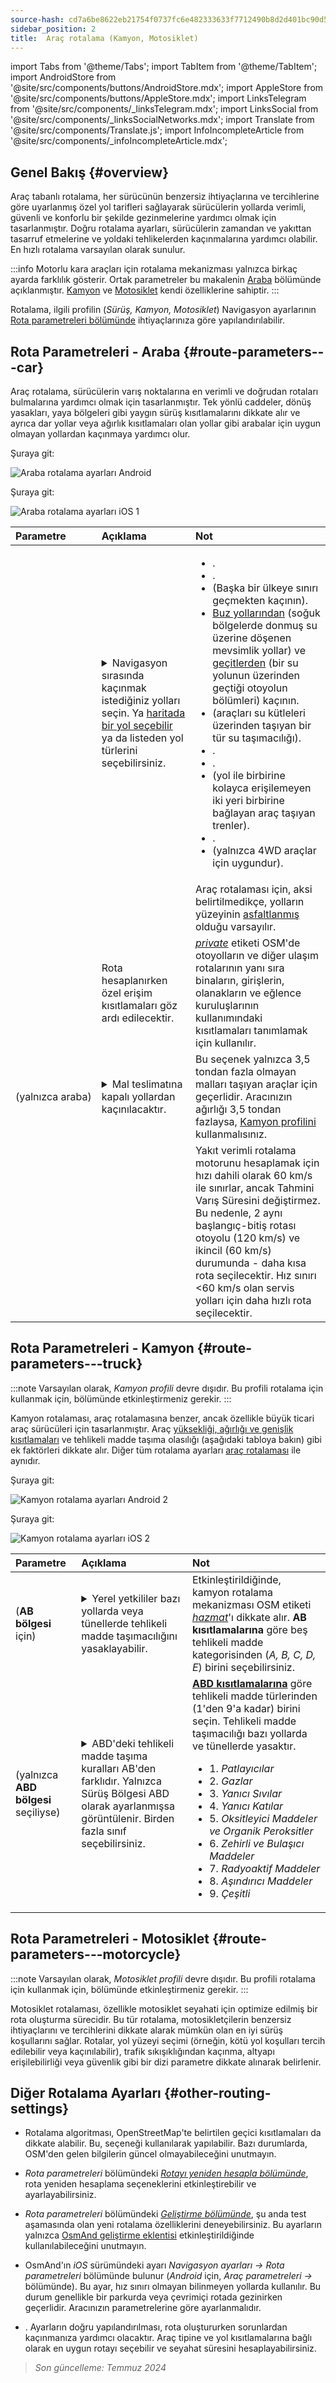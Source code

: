 ```yaml
---
source-hash: cd7a6be8622eb21754f0737fc6e482333633f7712490b8d2d401bc90d556be56
sidebar_position: 2
title:  Araç rotalama (Kamyon, Motosiklet)
---
```

import Tabs from '@theme/Tabs';
import TabItem from '@theme/TabItem';
import AndroidStore from '@site/src/components/buttons/AndroidStore.mdx';
import AppleStore from '@site/src/components/buttons/AppleStore.mdx';
import LinksTelegram from '@site/src/components/_linksTelegram.mdx';
import LinksSocial from '@site/src/components/_linksSocialNetworks.mdx';
import Translate from '@site/src/components/Translate.js';
import InfoIncompleteArticle from '@site/src/components/_infoIncompleteArticle.mdx';



## Genel Bakış {#overview}

Araç tabanlı rotalama, her sürücünün benzersiz ihtiyaçlarına ve tercihlerine göre uyarlanmış özel yol tarifleri sağlayarak sürücülerin yollarda verimli, güvenli ve konforlu bir şekilde gezinmelerine yardımcı olmak için tasarlanmıştır. Doğru rotalama ayarları, sürücülerin zamandan ve yakıttan tasarruf etmelerine ve yoldaki tehlikelerden kaçınmalarına yardımcı olabilir. En hızlı rotalama varsayılan olarak sunulur.

:::info
Motorlu kara araçları için rotalama mekanizması yalnızca birkaç ayarda farklılık gösterir. Ortak parametreler bu makalenin [Araba](#route-parameters---car) bölümünde açıklanmıştır. [Kamyon](#route-parameters---truck) ve [Motosiklet](#route-parameters---motorcycle) kendi özelliklerine sahiptir.
:::

Rotalama, ilgili profilin (*Sürüş, Kamyon, Motosiklet*) Navigasyon ayarlarının [Rota parametreleri bölümünde](../../navigation/guidance/navigation-settings.md#route-parameters) ihtiyaçlarınıza göre yapılandırılabilir.


## Rota Parametreleri - Araba {#route-parameters---car}

Araç rotalama, sürücülerin varış noktalarına en verimli ve doğrudan rotaları bulmalarına yardımcı olmak için tasarlanmıştır. Tek yönlü caddeler, dönüş yasakları, yaya bölgeleri gibi yaygın sürüş kısıtlamalarını dikkate alır ve ayrıca dar yollar veya ağırlık kısıtlamaları olan yollar gibi arabalar için uygun olmayan yollardan kaçınmaya yardımcı olur.

<Tabs groupId="operating-systems" queryString="operating-systems">

<TabItem value="android" label="Android">

Şuraya git: *<Translate android="true" ids="shared_string_menu,shared_string_settings,application_profiles,routing_settings_2,route_parameters"/>*

![Araba rotalama ayarları Android](@site/static/img/navigation/routing/routing_car_settings_andr_2.png)

</TabItem>

<TabItem value="ios" label="iOS">

Şuraya git: *<Translate ios="true" ids="shared_string_menu,shared_string_settings,application_profiles,routing_settings_2,route_parameters"/>*

![Araba rotalama ayarları iOS 1](@site/static/img/navigation/routing/car_routing_ios.png)

</TabItem>

</Tabs>

| Parametre | Açıklama | Not |
|:------------|:---------------|:---------------|
| *<Translate android="true" ids="impassable_road"/>* |  <details><summary> Navigasyon sırasında kaçınmak istediğiniz yolları seçin. Ya [haritada bir yol seçebilir](../../map/map-context-menu/#avoid-road) ya da listeden yol türlerini seçebilirsiniz. </summary>![Yollardan kaçın Android](@site/static/img/navigation/routing/car_avoid_roads_andr.png) </details> | <ul><li>[<Translate android="true" ids="routing_attr_avoid_toll_name"/>](https://wiki.openstreetmap.org/wiki/Key:toll).</li><li>[<Translate android="true" ids="routing_attr_avoid_unpaved_name"/>](https://wiki.openstreetmap.org/wiki/Key:surface).</li><li>[<Translate android="true" ids="routing_attr_avoid_borders_name"/>](https://wiki.openstreetmap.org/wiki/Tag:barrier%3Dborder_control) (Başka bir ülkeye sınırı geçmekten kaçının).</li><li>[Buz yollarından](https://wiki.openstreetmap.org/wiki/Key:ice_road) (soğuk bölgelerde donmuş su üzerine döşenen mevsimlik yollar) ve [geçitlerden](https://wiki.openstreetmap.org/wiki/Tag:ford%3Dyes) (bir su yolunun üzerinden geçtiği otoyolun bölümleri) kaçının. </li><li>[<Translate android="true" ids="routing_attr_avoid_ferries_name"/>](https://wiki.openstreetmap.org/wiki/Ferries) (araçları su kütleleri üzerinden taşıyan bir tür su taşımacılığı).</li><li>[<Translate android="true" ids="routing_attr_avoid_motorway_name"/>](https://wiki.openstreetmap.org/wiki/Tag:highway%3Dmotorway).</li><li>[<Translate android="true" ids="routing_attr_avoid_low_emission_zone_name"/>](https://wiki.openstreetmap.org/wiki/Tag:boundary%3Dlow_emission_zone).</li><li>[<Translate android="true" ids="routing_attr_avoid_shuttle_train_name"/>](https://wiki.openstreetmap.org/wiki/Proposed_features/shuttle_train) (yol ile birbirine kolayca erişilemeyen iki yeri birbirine bağlayan araç taşıyan trenler).</li><li>[<Translate android="true" ids="routing_attr_avoid_tunnels_name"/>](https://wiki.openstreetmap.org/wiki/Key:tunnel).</li><li>[<Translate android="true" ids="routing_attr_avoid_4wd_only_name"/>](https://wiki.openstreetmap.org/wiki/Key:4wd_only) (yalnızca 4WD araçlar için uygundur).</li></ul>|
| *<Translate android="true" ids="prefer_in_routing_title"/>* |  <Translate android="true" ids="routing_attr_driving_style_prefer_unpaved_description"/> | Araç rotalaması için, aksi belirtilmedikçe, yolların yüzeyinin [asfaltlanmış](https://wiki.openstreetmap.org/wiki/Key:surface) olduğu varsayılır. |
| *<Translate android="true" ids="routing_attr_allow_private_name"/>* |  Rota hesaplanırken özel erişim kısıtlamaları göz ardı edilecektir.  | *[private](https://wiki.openstreetmap.org/wiki/Key:access)* etiketi OSM'de otoyolların ve diğer ulaşım rotalarının yanı sıra binaların, girişlerin, olanakların ve eğlence kuruluşlarının kullanımındaki kısıtlamaları tanımlamak için kullanılır. |
| *<Translate android="true" ids="routing_attr_goods_restrictions_name"/>* (yalnızca&nbsp;araba) |  <details><summary> Mal teslimatına kapalı yollardan kaçınılacaktır. </summary>![Mal teslimatı Android](@site/static/img/navigation/routing/goods_delivery_andr.png) </details>| Bu seçenek yalnızca 3,5 tondan fazla olmayan malları taşıyan araçlar için geçerlidir. Aracınızın ağırlığı 3,5 tondan fazlaysa, [Kamyon profilini](#route-parameters---truck) kullanmalısınız. |
| *<Translate android="true" ids="routing_attr_short_way_name"/>* | <Translate android="true" ids="routing_attr_short_way_description"/> | Yakıt verimli rotalama motorunu hesaplamak için hızı dahili olarak 60 km/s ile sınırlar, ancak Tahmini Varış Süresini değiştirmez. Bu nedenle, 2 aynı başlangıç-bitiş rotası otoyolu (120 km/s) ve ikincil (60 km/s) durumunda - daha kısa rota seçilecektir. Hız sınırı &lt;60 km/s olan servis yolları için daha hızlı rota seçilecektir. |


## Rota Parametreleri - Kamyon {#route-parameters---truck}

:::note
Varsayılan olarak, *Kamyon profili* devre dışıdır. Bu profili rotalama için kullanmak için, *<Translate android="true" ids="shared_string_menu,shared_string_settings,application_profiles"/>* bölümünde etkinleştirmeniz gerekir.
:::

Kamyon rotalaması, araç rotalamasına benzer, ancak özellikle büyük ticari araç sürücüleri için tasarlanmıştır. Araç [yüksekliği, ağırlığı ve genişlik kısıtlamaları](../guidance/navigation-settings.md#size-parameters) ve tehlikeli madde taşıma olasılığı (aşağıdaki tabloya bakın) gibi ek faktörleri dikkate alır. Diğer tüm rotalama ayarları [araç rotalaması](#route-parameters---car) ile aynıdır.

<Tabs groupId="operating-systems" queryString="operating-systems">

<TabItem value="android" label="Android">

Şuraya git: *<Translate android="true" ids="shared_string_menu,shared_string_settings,application_profiles,routing_settings_2,route_parameters"/>*

![Kamyon rotalama ayarları Android 2](@site/static/img/navigation/routing/routing_truck_andr.png)

</TabItem>

<TabItem value="ios" label="iOS">

Şuraya git: *<Translate ios="true" ids="shared_string_menu,shared_string_settings,application_profiles,routing_settings_2,route_parameters"/>*

![Kamyon rotalama ayarları iOS 2](@site/static/img/navigation/routing/truck_routing_ios.png)

</TabItem>

</Tabs>

| Parametre | Açıklama | Not |
|:------------|:---------------|:---------------|
| *<Translate android="true" ids="transport_hazmat_title"/>* (**AB bölgesi** için) | <details><summary> Yerel yetkililer bazı yollarda veya tünellerde tehlikeli madde taşımacılığını yasaklayabilir. </summary> ![Tehlikeli madde taşımacılığı Android](@site/static/img/navigation/routing/routing_truck_hazmat_andr.png) </details> | Etkinleştirildiğinde, kamyon rotalama mekanizması OSM etiketi *[hazmat](https://wiki.openstreetmap.org/wiki/Key:hazmat)*'ı dikkate alır. **AB kısıtlamalarına** göre beş tehlikeli madde kategorisinden (*A, B, C, D, E*) birini seçebilirsiniz. |
| *<Translate android="true" ids="dangerous_goods"/>* (yalnızca **ABD bölgesi** seçiliyse) | <details><summary> ABD'deki tehlikeli madde taşıma kuralları AB'den farklıdır. Yalnızca Sürüş Bölgesi ABD olarak ayarlanmışsa görüntülenir. Birden fazla sınıf seçebilirsiniz. </summary> ![Tehlikeli madde taşımacılığı Android](@site/static/img/navigation/routing/routing_truck_dangerous_goods_andr.png) </details> | [**ABD kısıtlamalarına**](https://www.iafc.org/topics-and-tools/hazmat/fusion-center/transportation-commodities/dot-hazard-classification-system) göre tehlikeli madde türlerinden (1'den 9'a kadar) birini seçin. Tehlikeli madde taşımacılığı bazı yollarda ve tünellerde yasaktır. <ul><li>1. *Patlayıcılar* </li><li> 2. *Gazlar* </li><li> 3. *Yanıcı Sıvılar* </li><li> 4. *Yanıcı Katılar* </li><li> 5. *Oksitleyici Maddeler ve Organik Peroksitler* </li><li> 6. *Zehirli ve Bulaşıcı Maddeler* </li><li> 7. *Radyoaktif Maddeler* </li><li> 8. *Aşındırıcı Maddeler* </li><li> 9. *Çeşitli* </li></ul> |


## Rota Parametreleri - Motosiklet {#route-parameters---motorcycle}

:::note
Varsayılan olarak, *Motosiklet profili* devre dışıdır. Bu profili rotalama için kullanmak için, *<Translate android="true" ids="shared_string_menu,shared_string_settings,application_profiles"/>* bölümünde etkinleştirmeniz gerekir.
:::

Motosiklet rotalaması, özellikle motosiklet seyahati için optimize edilmiş bir rota oluşturma sürecidir. Bu tür rotalama, motosikletçilerin benzersiz ihtiyaçlarını ve tercihlerini dikkate alarak mümkün olan en iyi sürüş koşullarını sağlar. Rotalar, yol yüzeyi seçimi (örneğin, kötü yol koşulları tercih edilebilir veya kaçınılabilir), trafik sıkışıklığından kaçınma, altyapı erişilebilirliği veya güvenlik gibi bir dizi parametre dikkate alınarak belirlenir.


## Diğer Rotalama Ayarları {#other-routing-settings}

- Rotalama algoritması, OpenStreetMap'te belirtilen geçici kısıtlamaları da dikkate alabilir. Bu, *[<Translate android="true" ids="temporary_conditional_routing"/>](../routing/osmand-routing.md#consider-temporary-limitations)* seçeneği kullanılarak yapılabilir. Bazı durumlarda, OSM'den gelen bilgilerin güncel olmayabileceğini unutmayın.

- *Rota parametreleri* bölümündeki [*Rotayı yeniden hesapla bölümünde*](../../navigation/guidance/navigation-settings.md#recalculate-route), rota yeniden hesaplama seçeneklerini etkinleştirebilir ve ayarlayabilirsiniz.

- *Rota parametreleri* bölümündeki [*Geliştirme bölümünde*](../guidance/navigation-settings.md#development-settings), şu anda test aşamasında olan yeni rotalama özelliklerini deneyebilirsiniz. Bu ayarların yalnızca [OsmAnd geliştirme eklentisi](../../plugins/development.md) etkinleştirildiğinde kullanılabileceğini unutmayın.

- OsmAnd'ın *iOS* sürümündeki *[<Translate ios="true" ids="road_speeds"/>](../guidance/navigation-settings.md#road-speeds)* ayarı *Navigasyon ayarları → Rota parametreleri* bölümünde bulunur (*Android* için, *Araç parametreleri → [<Translate android="true" ids="default_speed_setting_title"/>](../guidance/navigation-settings.md#default-speed--road-speeds)* bölümünde). Bu ayar, hız sınırı olmayan bilinmeyen yollarda kullanılır. Bu durum genellikle bir parkurda veya çevrimiçi rotada gezinirken geçerlidir. Aracınızın parametrelerine göre ayarlanmalıdır.

- *[<Translate ios="true" ids="vehicle_parameters"/>](../guidance/navigation-settings.md#vehicle-parameters)*. Ayarların doğru yapılandırılması, rota oluştururken sorunlardan kaçınmanıza yardımcı olacaktır. Araç tipine ve yol kısıtlamalarına bağlı olarak en uygun rotayı seçebilir ve seyahat süresini hesaplayabilirsiniz.

> *Son güncelleme: Temmuz 2024*